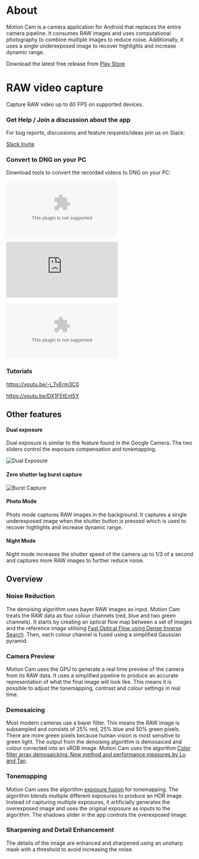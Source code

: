 # About

Motion Cam is a camera application for Android that replaces the entire camera pipeline. It consumes RAW images and uses computational photography to combine multiple images to reduce noise. Additionally, it uses a single underexposed image to recover highlights and increase dynamic range.

Download the latest free release from [Play Store](https://play.google.com/store/apps/details?id=com.motioncam)

# RAW video capture

Capture RAW video up to 60 FPS on supported devices.

### Get Help / Join a discussion about the app

For bug reports, discussions and feature requests/ideas join us on Slack:

[Slack Invite](https://join.slack.com/t/motioncam/shared_invite/zt-10ziu3m2d-cdNXbCPJPf1BhTZb_jBgZQ)

### Convert to DNG on your PC

Download tools to convert the recorded videos to DNG on your PC:

![Windows](https://github.com/mirsadm/motioncam/releases/download/8.0.8-beta2/motioncam-tools-win-0.13.zip)

![Mac Intel](https://github.com/mirsadm/motioncam/releases/download/8.0.7-beta5/motioncam-tools-mac-intel-0.1.1.dmg)

![Mac M1](https://github.com/mirsadm/motioncam/releases/download/8.0.8-beta2/motioncam-tools-macos-m1-0.13.zip)

### Tutorials

https://youtu.be/-i_TvErm3C0

https://youtu.be/DX1FEtEnt5Y

## Other features

#### Dual exposure

Dual exposure is similar to the feature found in the Google Camera. The two sliders control the exposure compensation and tonemapping.

![Dual Exposure](https://user-images.githubusercontent.com/508688/118869074-d4f3de80-b8dc-11eb-8ca6-6261e3e1ea4d.gif)

#### Zero shutter lag burst capture

![Burst Capture](https://user-images.githubusercontent.com/508688/118869720-a7f3fb80-b8dd-11eb-8292-5e7a6ae899cc.gif)

#### Photo Mode

Photo mode captures RAW images in the background. It captures a single underexposed image when the shutter button is pressed which is used to recover highlights and increase dynamic range.

#### Night Mode

Night mode increases the shutter speed of the camera up to 1/3 of a second and captures more RAW images to further reduce noise.

## Overview

### Noise Reduction

The denoising algorithm uses bayer RAW images as input. Motion Cam treats the RAW data as four colour channels (red, blue and two green channels). It starts by creating an optical flow map between a set of images and the reference image utilising [Fast Optical Flow using Dense Inverse Search](https://arxiv.org/abs/1603.03590). Then, each colour channel is fused using a simplified Gaussian pyramid.

### Camera Preview

Motion Cam uses the GPU to generate a real time preview of the camera from its RAW data. It uses a simplified pipeline to produce an accurate representation of what the final image will look like. This means it is possible to adjust the tonemapping, contrast and colour settings in real time.

### Demosaicing

Most modern cameras use a bayer filter. This means the RAW image is subsampled and consists of 25% red, 25% blue and 50% green pixels. There are more green pixels because human vision is most sensitive to green light. The output from the denoising algorithm is demosaiced and colour corrected into an sRGB image. Motion Cam uses the algorithm [Color filter array demosaicking: New method and performance measures by Lu and Tan](https://pdfs.semanticscholar.org/37d2/87334f29698e451282f162cb4bc4f1f352d9.pdf).

### Tonemapping

Motion Cam uses the algorithm [exposure fusion](https://mericam.github.io/exposure_fusion/index.html) for tonemapping. The algorithm blends multiple different exposures to produce an HDR image. Instead of capturing multiple exposures, it artificially generates the overexposed image and uses the original exposure as inputs to the algorithm. The shadows slider in the app controls the overexposed image.

### Sharpening and Detail Enhancement

The details of the image are enhanced and sharpened using an unsharp mask with a threshold to avoid increasing the noise.
